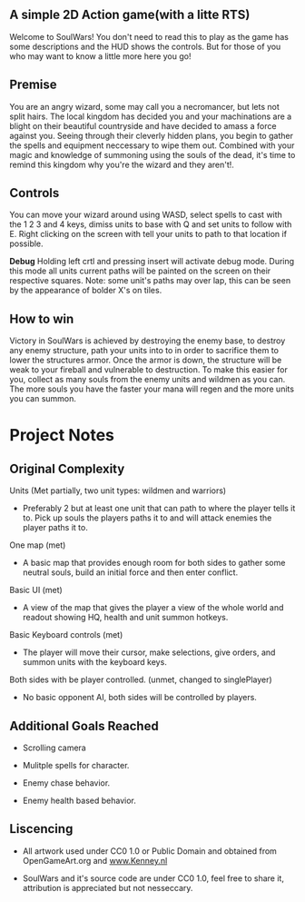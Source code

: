 ## A simple 2D Action game(with a litte RTS)

Welcome to SoulWars!
You don't need to read this to play as the game has some descriptions and the HUD shows the controls. But for those of you who may want to know a little more here you go!


## Premise

You are an angry wizard, some may call you a necromancer, but lets not split hairs. The local kingdom has decided you and your machinations are a blight on their beautiful countryside and have decided to amass a force against you.
Seeing through their cleverly hidden plans, you begin to gather the spells and equipment neccessary to wipe them out. Combined with your magic and knowledge of summoning using the souls of the dead, it's time to remind this kingdom why you're the wizard and they aren't!.

## Controls

You can move your wizard around using WASD, select spells to cast with the 1 2 3 and 4 keys, dimiss units to base with Q and set units to follow with E. Right clicking on the screen with tell your units to path to that location if possible.

**Debug**
 Holding left crtl and pressing insert will activate debug mode. During this mode all units current paths will be painted on the screen on their respective squares. Note: some unit's paths may over lap, this can be seen by the appearance of bolder X's on tiles.

## How to win

Victory in SoulWars is achieved by destroying the enemy base, to destroy any enemy structure, path your units into to in order to sacrifice them to lower the structures armor. Once the armor is down, the structure will be weak to your fireball and vulnerable to destruction. To make this easier for you, collect as many souls from the enemy units and wildmen as you can. The more souls you have the faster your mana will regen and the more units you can summon.


# Project Notes

## Original Complexity

Units (Met partially, two unit types: wildmen and warriors)

* Preferably 2 but at least one unit that can path to where the player tells it to. Pick up souls the players paths it to and will attack enemies the player paths it to.

One map (met)

* A basic map that provides enough room for both sides to gather some neutral souls, build an initial force and then enter conflict.

Basic UI (met)

* A view of the map that gives the player a view of the whole world and readout showing HQ,  health and unit summon hotkeys.

Basic Keyboard controls (met)

* The player will move their cursor, make selections, give orders, and summon units with the keyboard keys.

Both sides with be player controlled. (unmet, changed to singlePlayer)
* No basic opponent AI, both sides will be controlled by players.


## Additional Goals Reached

* Scrolling camera

* Mulitple spells for character.

* Enemy chase behavior.

* Enemy health based behavior.

## Liscencing

* All artwork used under CC0 1.0 or Public Domain and obtained from OpenGameArt.org and www.Kenney.nl

* SoulWars and it's source code are under CC0 1.0, feel free to share it, attribution is appreciated but not nesseccary.

